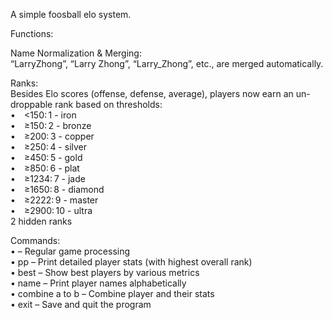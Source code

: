 A simple foosball elo system.

Functions:

Name Normalization & Merging: <br />
“LarryZhong”, “Larry Zhong”, “Larry_Zhong”, etc., are merged automatically. <br />

Ranks: <br />
Besides Elo scores (offense, defense, average), players now earn an un-droppable rank based on thresholds: <br />
• <150: 1 - iron <br />
• ≥150: 2 - bronze <br />
• ≥200: 3 - copper <br />
• ≥250: 4 - silver <br />
• ≥450: 5 - gold <br />
• ≥850: 6 - plat <br />
• ≥1234: 7 - jade <br />
• ≥1650: 8 - diamond <br />
• ≥2222: 9 - master <br />
• ≥2900: 10 - ultra <br />
2 hidden ranks <br />

Commands: <br /> 
• <team1> <winType> <team2> – Regular game processing <br />
• pp – Print detailed player stats (with highest overall rank) <br />
• best – Show best players by various metrics <br />
• name – Print player names alphabetically <br />
• combine a to b – Combine player and their stats <br />
• exit – Save and quit the program <br />

